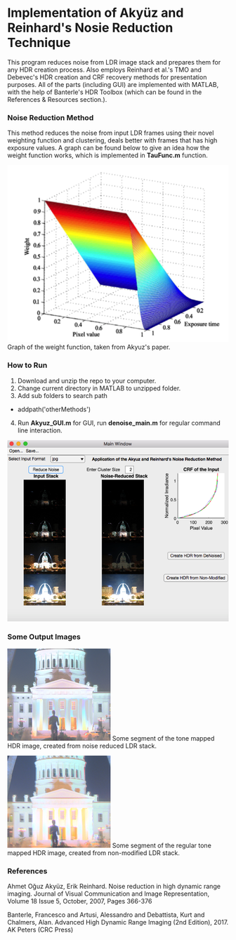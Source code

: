 # Implementation of Akyüz and Reinhard's Nosie Reduction Technique

This program reduces noise from LDR image stack and prepares them for any HDR creation process. Also employs Reinhard et al.'s TMO and Debevec's HDR creation and CRF recovery methods for presentation purposes. All of the parts (including GUI) are implemented with MATLAB, with the help of Banterle's HDR Toolbox (which can be found in the References & Resources section.).

### Noise Reduction Method

This method reduces the noise from input LDR frames using their novel weighting function and clustering, deals better with frames that has high exposure values. A graph can be found below to give an idea how the weight function works, which is implemented in **TauFunc.m** function.

![alt text](https://github.com/varilci/HDRNoiseReduction/blob/master/readmeFiles/graphFig.png) Graph of the weight function, taken from Akyuz's paper.

### How to Run

1. Download and unzip the repo to your computer.
2. Change current directory in MATLAB to unzipped folder.
3. Add sub folders to search path
  * addpath('otherMethods')
4. Run **Akyuz_GUI.m** for GUI, run **denoise_main.m** for regular command line interaction.

![alt text](https://github.com/varilci/HDRNoiseReduction/blob/master/readmeFiles/mainGUI.png)

### Some Output Images

![alt text](https://github.com/varilci/HDRNoiseReduction/blob/master/readmeFiles/clear1.png)
Some segment of the tone mapped HDR image, created from noise reduced LDR stack.

![alt text](https://github.com/varilci/HDRNoiseReduction/blob/master/readmeFiles/regular1.png)
Some segment of the regular tone mapped HDR image, created from non-modified LDR stack.


### References

   Ahmet Oğuz Akyüz, Erik Reinhard. Noise reduction in high dynamic range imaging. Journal of Visual Communication and Image Representation, Volume 18 Issue 5, October, 2007, Pages 366-376

   Banterle, Francesco and Artusi, Alessandro and Debattista, Kurt and Chalmers, Alan. Advanced High Dynamic Range Imaging (2nd Edition), 2017. AK Peters (CRC Press)
